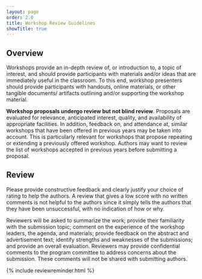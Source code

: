 ```yaml
---
layout: page
order: 2.0
title: Workshop Review Guidelines
showTitle: true
---
```


## Overview

Workshops provide an in-depth review of, or introduction to, a topic of interest, and should provide participants with materials and/or ideas that are immediately useful in the classroom. To this end, workshop presenters should provide participants with handouts, online materials, or other tangible documents/ artifacts outlining and/or supporting the workshop material.

**Workshop proposals undergo review but not blind review**. Proposals are evaluated for relevance, anticipated interest, quality, and availability of appropriate facilities. In addition, feedback on, and attendance at, similar workshops that have been offered in previous years may be taken into account. This is particularly relevant for workshops that propose repeating or extending a previously offered workshop. Authors may want to review the list of workshops accepted in previous years before submitting a proposal.

## Review

Please provide constructive feedback and clearly justify your choice of rating to help the authors. A review that gives a low score with no written comments is not helpful to the authors since it simply tells the authors that they have been unsuccessful, with no indication of how or why.

Reviewers will be asked to summarize the work; provide their familiarity with the submission topic; comment on the experience of the workshop leaders, the agenda, and materials; provide feedback on the abstract and advertisement text; identify strengths and weaknesses of the submissions; and provide an overall evaluation.  Reviewers may provide confidential comments to the program committee to address concerns about the submission. These comments will not be shared with submitting authors.

{% include reviewreminder.html %}

